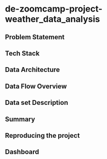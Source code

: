 # de-zoomcamp-project-weather_data_analysis

## Problem Statement


## Tech Stack



## Data Architecture



## Data Flow Overview


## Data set Description


## Summary 


## Reproducing the project


## Dashboard
